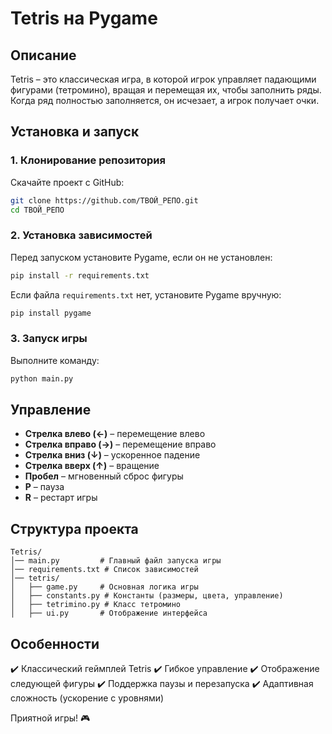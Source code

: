 # Tetris на Pygame

## Описание

Tetris – это классическая игра, в которой игрок управляет падающими фигурами (тетромино), вращая и перемещая их, чтобы заполнить ряды. Когда ряд полностью заполняется, он исчезает, а игрок получает очки.

## Установка и запуск

### 1. Клонирование репозитория

Скачайте проект с GitHub:

```sh
git clone https://github.com/ТВОЙ_РЕПО.git
cd ТВОЙ_РЕПО
```

### 2. Установка зависимостей

Перед запуском установите Pygame, если он не установлен:

```sh
pip install -r requirements.txt
```

Если файла `requirements.txt` нет, установите Pygame вручную:

```sh
pip install pygame
```

### 3. Запуск игры

Выполните команду:

```sh
python main.py
```

## Управление

- **Стрелка влево (←)** – перемещение влево
- **Стрелка вправо (→)** – перемещение вправо
- **Стрелка вниз (↓)** – ускоренное падение
- **Стрелка вверх (↑)** – вращение
- **Пробел** – мгновенный сброс фигуры
- **P** – пауза
- **R** – рестарт игры

## Структура проекта

```
Tetris/
│── main.py         # Главный файл запуска игры
│── requirements.txt # Список зависимостей
│── tetris/
│   ├── game.py     # Основная логика игры
│   ├── constants.py # Константы (размеры, цвета, управление)
│   ├── tetrimino.py # Класс тетромино
│   ├── ui.py       # Отображение интерфейса
```

## Особенности

✔️ Классический геймплей Tetris
✔️ Гибкое управление
✔️ Отображение следующей фигуры
✔️ Поддержка паузы и перезапуска
✔️ Адаптивная сложность (ускорение с уровнями)

Приятной игры! 🎮

 
